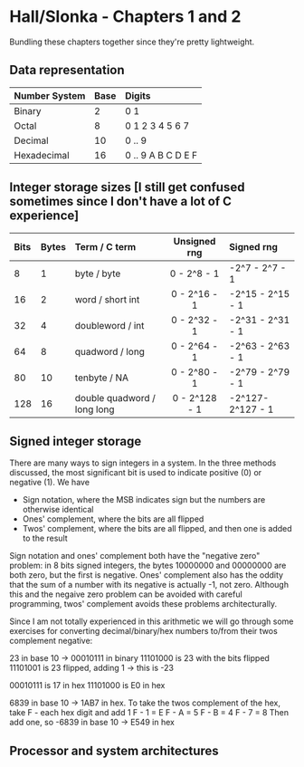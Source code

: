 # Hall/Slonka - Chapters 1 and 2

Bundling these chapters together since they're pretty lightweight.

## Data representation

| Number System | Base | Digits             |
| :------------ | :--- | :----------------- |
| Binary        | 2    | 0 1                |
| Octal         | 8    | 0 1 2 3 4 5 6 7    |
| Decimal       | 10   | 0 .. 9             |
| Hexadecimal   | 16   | 0 .. 9 A B C D E F |

## Integer storage sizes [I still get confused sometimes since I don't have a lot of C experience]

|  Bits  |  Bytes  |  Term / C term              |  Unsigned rng  |  Signed rng      |
| :----- | :------ | :-------------------------- | :------------: | :--------------- |
| 8      | 1       | byte / byte                 | 0 - 2^8 - 1    | -2^7 - 2^7 - 1   |
| 16     | 2       | word / short int            | 0 - 2^16 - 1   | -2^15 - 2^15 - 1 |
| 32     | 4       | doubleword / int            | 0 - 2^32 - 1   | -2^31 - 2^31 - 1 |
| 64     | 8       | quadword / long             | 0 - 2^64 - 1   | -2^63 - 2^63 - 1 |
| 80     | 10      | tenbyte / NA                | 0 - 2^80 - 1   | -2^79 - 2^79 - 1 |
| 128    | 16      | double quadword / long long | 0 - 2^128 - 1  | -2^127-2^127 - 1 |

## Signed integer storage

There are many ways to sign integers in a system. In the three methods discussed, the most significant bit is used to indicate positive (0) or negative (1). We have

- Sign notation, where the MSB indicates sign but the numbers are otherwise identical
- Ones' complement, where the bits are all flipped
- Twos' complement, where the bits are all flipped, and then one is added to the result

Sign notation and ones' complement both have the "negative zero" problem: in 8 bits signed integers, the bytes 10000000 and 00000000 are both zero, but the first is negative. Ones' complement also has the oddity that the sum of a number with its negative is actually -1, not zero. Although this and the negaive zero problem can be avoided with careful programming, twos' complement avoids these problems architecturally.

Since I am not totally experienced in this arithmetic we will go through some exercises for converting decimal/binary/hex numbers to/from their twos complement negative:

23 in base 10 -> 00010111 in binary
11101000 is 23 with the bits flipped
11101001 is 23 flipped, adding 1 -> this is -23

00010111 is 17 in hex
11101000 is E0 in hex

6839 in base 10 -> 1AB7 in hex.
To take the twos complement of the hex, take F - each hex digit and add 1
F - 1 = E
F - A = 5
F - B = 4
F - 7 = 8
Then add one, so -6839 in base 10 -> E549 in hex


## Processor and system architectures
